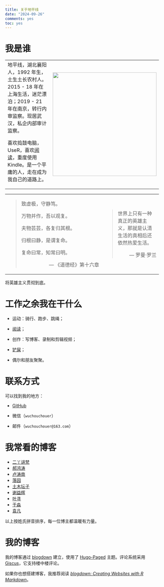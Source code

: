 ```yaml
---
title: 关于地平线
date: "2024-09-26"
comments: yes
toc: yes
---
```


# 我是谁

<table>
  <tr>
    <td>地平线，湖北襄阳人，1992 年生，土生土长农村人。2015 - 18 年在上海生活，迷茫漂泊；2019 - 21 年在南京，转行内审监察。现居武汉，私企内部审计监察。

喜欢捣鼓电脑，UseR，喜欢[阅读](../tags/读后感/)，重度使用 Kindle。是一个平庸的人，走在成为我自己的道路上。</td>
    <td><center><img src="../images/Shitao5.jpg" width=340></center></td>
  </tr>
</table>

<table>
  <tr>
    <td width=300>
      <blockquote>
      <p>致虚极，守静笃。</p>
      <p>万物并作，吾以观复。</p>
      <p>夫物芸芸，各复归其根。</p>
      <p>归根曰静，是谓复命。</p>
      <p>复命曰常，知常曰明。</p>
      <p style="text-align: right;">— 《道德经》第十六章</p>
      </blockquote>
    </td>
    <td>
      <blockquote>
      <p>世界上只有一种真正的英雄主义，那就是认清生活的真相后还依然热爱生活。</p>
      <p style="text-align: right;">— 罗曼·罗兰</p>
      </blockquote>
    </td>
  </tr>
</table>

将英雄主义贯彻到底。

# 工作之余我在干什么

- 运动：骑行、跑步、跳绳；

- [阅读](../posts/multiple-books)；

- 创作：写博客、录制和剪辑视频；

- [铲屎](../posts/my-cat)；

- 偶尔和朋友聚聚。

# 联系方式

可以找到我的地方：

- [GitHub](https://github.com/Shitao5)

- 微信（`wuchouchouer`）

- 邮件（`wuchouchouer@163.com`）

# 我常看的博客

- [二丫讲梵](https://wiki.eryajf.net/)
- [郝鸿涛](https://hongtaoh.com/)
- [卢涛南](https://lutaonan.com/)
- [落园](http://www.loyhome.com/)
- [土木坛子](https://tumutanzi.com/)
- [谢益辉](https://yihui.org/)
- [叶寻](https://cyrusyip.org/zh-cn/)
- [于淼](https://yufree.cn/cn/)
- [袁凡](https://yuanfan.rbind.io/)

以上按姓氏拼音排序，每一位博主都温暖有力量。

# 我的博客

我的博客通过 [blogdown](https://pkgs.rstudio.com/blogdown/) 建立，使用了 [Hugo-Paged](https://paged.yihui.org/) 主题。评论系统采用 [Giscus](https://giscus.app/)，它支持楼中楼评论。

如果你也想搭建博客，我推荐阅读 [*blogdown: Creating Websites with R Markdown*](https://bookdown.org/yihui/blogdown/)。

